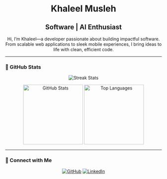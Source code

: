 <h1 align="center">Khaleel Musleh</h1>
<h2 align="center">Software | AI Enthusiast</h2>

<p align="center">
Hi, I’m Khaleel—a developer passionate about building impactful software. From scalable web applications to sleek mobile experiences, I bring ideas to life with clean, efficient code.
</p>

---

### 🌟 GitHub Stats
<p align="center">
  <img src="https://github-readme-streak-stats.herokuapp.com/?user=khaleel737&theme=algolia" alt="Streak Stats" />
</p>
<p align="center">
  <img src="https://github-readme-stats.vercel.app/api?username=khaleel737&show_icons=true&count_private=true&theme=algolia" alt="GitHub Stats" height="192px" />
  <img src="https://github-readme-stats.vercel.app/api/top-langs?username=khaleel737&langs_count=10&layout=compact&theme=algolia" alt="Top Languages" height="192px" />
</p>

---

### 🤝 Connect with Me
<p align="center">
  <a href="https://github.com/khaleel737"><img src="https://img.shields.io/badge/GitHub-%23121011.svg?style=for-the-badge&logo=github&logoColor=white" alt="GitHub"></a>
  <a href="https://www.linkedin.com/in/khaleelmusleh/"><img src="https://img.shields.io/badge/LinkedIn-%230077B5.svg?style=for-the-badge&logo=linkedin&logoColor=white" alt="LinkedIn"></a>
</p>
